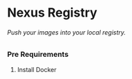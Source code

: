 # Nexus Registry

###### Push your images into your local registry.

### Pre Requirements

1. Install Docker


